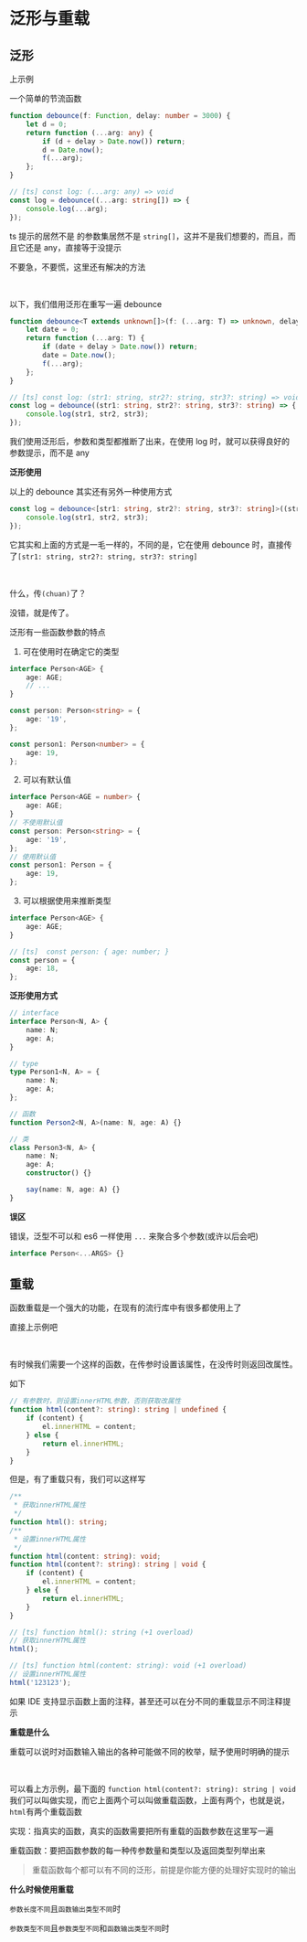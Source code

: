 # 泛形与重载

## 泛形

上示例

一个简单的节流函数

```ts
function debounce(f: Function, delay: number = 3000) {
    let d = 0;
    return function (...arg: any) {
        if (d + delay > Date.now()) return;
        d = Date.now();
        f(...arg);
    };
}

// [ts] const log: (...arg: any) => void
const log = debounce((...arg: string[]) => {
    console.log(...arg);
});
```

ts 提示的居然不是 的参数集居然不是 `string[]`，这并不是我们想要的，而且，而且它还是 any，直接等于没提示

不要急，不要慌，这里还有解决的方法

<br/>

以下，我们借用泛形在重写一遍 debounce

```ts
function debounce<T extends unknown[]>(f: (...arg: T) => unknown, delay: number = 3000) {
    let date = 0;
    return function (...arg: T) {
        if (date + delay > Date.now()) return;
        date = Date.now();
        f(...arg);
    };
}

// [ts] const log: (str1: string, str2?: string, str3?: string) => void
const log = debounce((str1: string, str2?: string, str3?: string) => {
    console.log(str1, str2, str3);
});
```

我们使用泛形后，参数和类型都推断了出来，在使用 log 时，就可以获得良好的参数提示，而不是 any

**泛形使用**

以上的 debounce 其实还有另外一种使用方式

```ts
const log = debounce<[str1: string, str2?: string, str3?: string]>((str1, str2, str3) => {
    console.log(str1, str2, str3);
});
```

它其实和上面的方式是一毛一样的，不同的是，它在使用 debounce 时，直接传了`[str1: string, str2?: string, str3?: string]`

<br />

什么，传`(chuan)`了？

没错，就是传了。

泛形有一些函数参数的特点

1. 可在使用时在确定它的类型

```ts
interface Person<AGE> {
    age: AGE;
    // ...
}

const person: Person<string> = {
    age: '19',
};

const person1: Person<number> = {
    age: 19,
};
```

2. 可以有默认值

```ts
interface Person<AGE = number> {
    age: AGE;
}
// 不使用默认值
const person: Person<string> = {
    age: '19',
};
// 使用默认值
const person1: Person = {
    age: 19,
};
```

3. 可以根据使用来推断类型

```ts
interface Person<AGE> {
    age: AGE;
}

// [ts]  const person: { age: number; }
const person = {
    age: 18,
};
```

**泛形使用方式**

```ts
// interface
interface Person<N, A> {
    name: N;
    age: A;
}

// type
type Person1<N, A> = {
    name: N;
    age: A;
};

// 函数
function Person2<N, A>(name: N, age: A) {}

// 类
class Person3<N, A> {
    name: N;
    age: A;
    constructor() {}

    say(name: N, age: A) {}
}
```

**误区**

错误，泛型不可以和 es6 一样使用 `...` 来聚合多个参数(或许以后会吧)

```ts
interface Person<...ARGS> {}
```

## 重载

函数重载是一个强大的功能，在现有的流行库中有很多都使用上了

直接上示例吧

<br />

有时候我们需要一个这样的函数，在传参时设置该属性，在没传时则返回改属性。

如下

```ts
// 有参数时，则设置innerHTML参数，否则获取改属性
function html(content?: string): string | undefined {
    if (content) {
        el.innerHTML = content;
    } else {
        return el.innerHTML;
    }
}
```

但是，有了重载只有，我们可以这样写

```ts
/**
 * 获取innerHTML属性
 */
function html(): string;
/**
 * 设置innerHTML属性
 */
function html(content: string): void;
function html(content?: string): string | void {
    if (content) {
        el.innerHTML = content;
    } else {
        return el.innerHTML;
    }
}

// [ts] function html(): string (+1 overload)
// 获取innerHTML属性
html();

// [ts] function html(content: string): void (+1 overload)
// 设置innerHTML属性
html('123123');
```

如果 IDE 支持显示函数上面的注释，甚至还可以在分不同的重载显示不同注释提示

**重载是什么**

重载可以说时对函数输入输出的各种可能做不同的枚举，赋予使用时明确的提示

<br />

可以看上方示例，最下面的 `function html(content?: string): string | void ` 我们可以叫做实现，而它上面两个可以叫做重载函数，上面有两个，也就是说，`html`有两个重载函数

实现：指真实的函数，真实的函数需要把所有重载的函数参数在这里写一遍

重载函数：要把函数参数的每一种传参数量和类型以及返回类型列举出来

> 重载函数每个都可以有不同的泛形，前提是你能方便的处理好实现时的输出

**什么时候使用重载**

`参数长度不同`且`函数输出类型不同`时

`参数类型不同`且`参数类型不同`和`函数输出类型不同`时
